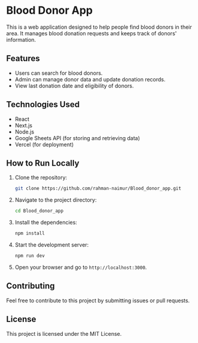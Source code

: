 
# Blood Donor App

This is a web application designed to help people find blood donors in their area. It manages blood donation requests and keeps track of donors' information.

## Features
- Users can search for blood donors.
- Admin can manage donor data and update donation records.
- View last donation date and eligibility of donors.

## Technologies Used
- React
- Next.js
- Node.js
- Google Sheets API (for storing and retrieving data)
- Vercel (for deployment)

## How to Run Locally
1. Clone the repository:
    ```bash
    git clone https://github.com/rahman-naimur/Blood_donor_app.git
    ```
2. Navigate to the project directory:
    ```bash
    cd Blood_donor_app
    ```
3. Install the dependencies:
    ```bash
    npm install
    ```
4. Start the development server:
    ```bash
    npm run dev
    ```
5. Open your browser and go to `http://localhost:3000`.

## Contributing
Feel free to contribute to this project by submitting issues or pull requests.

## License
This project is licensed under the MIT License.
